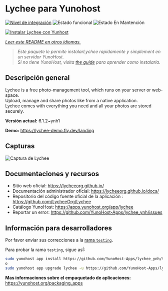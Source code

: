 <!--
Este archivo README esta generado automaticamente<https://github.com/YunoHost/apps/tree/master/tools/readme_generator>
No se debe editar a mano.
-->

# Lychee para Yunohost

[![Nivel de integración](https://apps.yunohost.org/badge/integration/lychee)](https://ci-apps.yunohost.org/ci/apps/lychee/)
![Estado funcional](https://apps.yunohost.org/badge/state/lychee)
![Estado En Mantención](https://apps.yunohost.org/badge/maintained/lychee)

[![Instalar Lychee con Yunhost](https://install-app.yunohost.org/install-with-yunohost.svg)](https://install-app.yunohost.org/?app=lychee)

*[Leer este README en otros idiomas.](./ALL_README.md)*

> *Este paquete le permite instalarLychee rapidamente y simplement en un servidor YunoHost.*  
> *Si no tiene YunoHost, visita [the guide](https://yunohost.org/install) para aprender como instalarla.*

## Descripción general

Lychee is a free photo-management tool, which runs on your server or web-space.  
Upload, manage and share photos like from a native application.  
Lychee comes with everything you need and all your photos are stored securely.


**Versión actual:** 6.1.2~ynh1

**Demo:** <https://lychee-demo.fly.dev/landing>

## Capturas

![Captura de Lychee](./doc/screenshots/screenshot.jpg)

## Documentaciones y recursos

- Sitio web oficial: <https://lycheeorg.github.io/>
- Documentación administrador oficial: <https://lycheeorg.github.io/docs/>
- Repositorio del código fuente oficial de la aplicación : <https://github.com/LycheeOrg/Lychee>
- Catálogo YunoHost: <https://apps.yunohost.org/app/lychee>
- Reportar un error: <https://github.com/YunoHost-Apps/lychee_ynh/issues>

## Información para desarrolladores

Por favor enviar sus correcciones a la [rama `testing`](https://github.com/YunoHost-Apps/lychee_ynh/tree/testing).

Para probar la rama `testing`, sigue asÍ:

```bash
sudo yunohost app install https://github.com/YunoHost-Apps/lychee_ynh/tree/testing --debug
o
sudo yunohost app upgrade lychee -u https://github.com/YunoHost-Apps/lychee_ynh/tree/testing --debug
```

**Mas informaciones sobre el empaquetado de aplicaciones:** <https://yunohost.org/packaging_apps>
